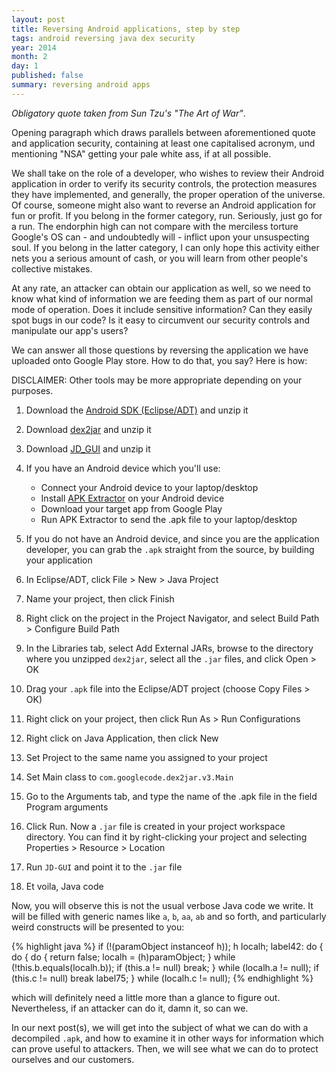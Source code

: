 ```yaml
---
layout: post
title: Reversing Android applications, step by step
tags: android reversing java dex security
year: 2014
month: 2
day: 1
published: false
summary: reversing android apps
---
```


_Obligatory quote taken from Sun Tzu's "The Art of War"_.

Opening paragraph which draws parallels between aforementioned quote and application
security, containing at least one capitalised acronym, und mentioning "NSA" getting your
pale white ass, if at all possible.

We shall take on the role of a developer, who wishes to review their Android application
in order to verify its security controls, the protection measures they have implemented,
and generally, the proper operation of the universe. Of course, someone might also want to
reverse an Android application for fun or profit. If you belong in the former category,
run. Seriously, just go for a run. The endorphin high can not compare with the merciless
torture Google's OS can - and undoubtedly will - inflict upon your unsuspecting soul. If
you belong in the latter category, I can only hope this activity either nets you a serious
amount of cash, or you will learn from other people's collective mistakes.

At any rate, an attacker can obtain our application as well, so we need to know what kind
of information we are feeding them as part of our normal mode of operation. Does it
include sensitive information? Can they easily spot bugs in our code? Is it easy to
circumvent our security controls and manipulate our app's users?

We can answer all those questions by reversing the application we have uploaded onto
Google Play store. How to do that, you say? Here is how:

DISCLAIMER: Other tools may be more appropriate depending on your purposes.

1. Download the [Android SDK (Eclipse/ADT)]() and unzip it
2. Download [dex2jar]() and unzip it
3. Download [JD_GUI]() and unzip it
4. If you have an Android device which you'll use:
    + Connect your Android device to your laptop/desktop
    + Install [APK Extractor]() on your Android device
    + Download your target app from Google Play
    + Run APK Extractor to send the .apk file to your laptop/desktop

5. If you do not have an Android device, and since you are the application developer, you
   can grab the `.apk` straight from the source, by building your application
6. In Eclipse/ADT, click File > New > Java Project
7. Name your project, then click Finish
8. Right click on the project in the Project Navigator, and select Build Path > Configure
   Build Path
9. In the Libraries tab, select Add External JARs, browse to the directory where you
   unzipped `dex2jar`, select all the `.jar` files, and click Open > OK
10. Drag your `.apk` file into the Eclipse/ADT project (choose Copy Files > OK)
11. Right click on your project, then click Run As > Run Configurations
12. Right click on Java Application, then click New
13. Set Project to the same name you assigned to your project
14. Set Main class to `com.googlecode.dex2jar.v3.Main`
15. Go to the Arguments tab, and type the name of the .apk file in the field Program arguments
16. Click Run. Now a `.jar` file is created in your project workspace directory. You can
    find it by right-clicking your project and selecting Properties > Resource > Location
17. Run `JD-GUI` and point it to the `.jar` file
18. Et voila, Java code

Now, you will observe this is not the usual verbose Java code we write. It will be filled
with generic names like `a`, `b`, `aa`, `ab` and so forth, and particularly weird
constructs will be presented to you:

{% highlight java %}
if (!(paramObject instanceof h));
h localh;
label42: 
do
{
    do
    {
        do
        {
            return false;
            localh = (h)paramObject;
        }
        while (!this.b.equals(localh.b));
        if (this.a != null)
            break;
    }
    while (localh.a != null);
    if (this.c != null)
        break label75;
}
while (localh.c != null);
{% endhighlight %}

which will definitely need a little more than a glance to figure out. Nevertheless, if an
attacker can do it, damn it, so can we.

In our next post(s), we will get into the subject of what we can do with a decompiled
`.apk`, and how to examine it in other ways for information which can prove useful to
attackers. Then, we will see what we can do to protect ourselves and our customers.
